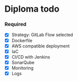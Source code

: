 # Diploma todo

### Required
- [x] Strategy: GitLab Flow selected
- [x] Dockerfile
- [x] AWS compatible deployment
- [x] IaC
- [x] CI/CD with Jenkins
- [x] SonarQube
- [x] Monitoring
- [x] Logs
